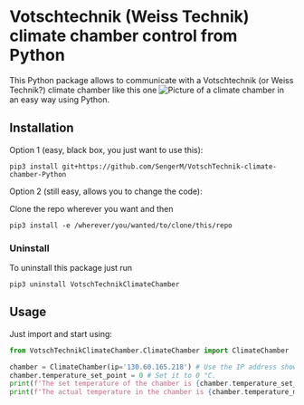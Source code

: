 # Votschtechnik (Weiss Technik) climate chamber control from Python

This Python package allows to communicate with a Votschtechnik (or Weiss Technik?) climate chamber like this one 
![Picture of a climate chamber](https://www.weiss-technik.com/fileadmin/Redakteur/Weiss/Produkte/Images/Umweltsimulation/ClimeEvent2.png)
in an easy way using Python.

## Installation

Option 1 (easy, black box, you just want to use this):

```
pip3 install git+https://github.com/SengerM/VotschTechnik-climate-chamber-Python
```

Option 2 (still easy, allows you to change the code):

Clone the repo wherever you want and then

```
pip3 install -e /wherever/you/wanted/to/clone/this/repo
```

### Uninstall

To uninstall this package just run

```
pip3 uninstall VotschTechnikClimateChamber
```

## Usage

Just import and start using:

```Python
from VotschTechnikClimateChamber.ClimateChamber import ClimateChamber

chamber = ClimateChamber(ip='130.60.165.218') # Use the IP address shown in the display of the climate chamber.
chamber.temperature_set_point = 0 # Set it to 0 °C.
print(f'The set temperature of the chamber is {chamber.temperature_set_point} °C.')
print(f'The actual temperature in the chamber is {chamber.temperature_measured} °C.')
```
